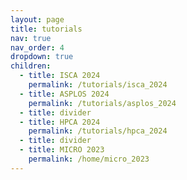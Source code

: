 ```yaml
---
layout: page
title: tutorials 
nav: true
nav_order: 4
dropdown: true
children:
  - title: ISCA 2024
    permalink: /tutorials/isca_2024
  - title: ASPLOS 2024
    permalink: /tutorials/asplos_2024
  - title: divider
  - title: HPCA 2024
    permalink: /tutorials/hpca_2024
  - title: divider
  - title: MICRO 2023
    permalink: /home/micro_2023
---
```

